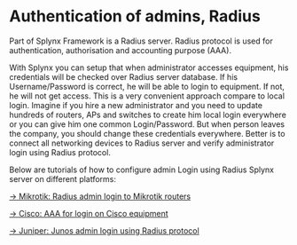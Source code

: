 Authentication of admins, Radius
==========

Part of Splynx Framework is a Radius server. Radius protocol is used for authentication, authorisation and accounting purpose (AAA).

With Splynx you can setup that when administrator accesses equipment, his credentials will be checked over Radius server database. If his Username/Password is correct, he will be able to login to equipment. If not, he will not get access. This is a very convenient approach compare to local login. Imagine if you hire a new administrator and you need to update hundreds of routers, APs and switches to create him local login everywhere or you can give him one common Login/Password. But when person leaves the company, you should change these credentials everywhere. Better is to connect all networking devices to Radius server and verify administrator login using Radius protocol.

Below are tutorials of how to configure admin Login using Radius Splynx server on different platforms:

[→ Mikrotik: Radius admin login to Mikrotik routers](networking/admin_login_to_mikrotik/admin_login_to_mikrotik.md)

[→ Cisco: AAA for login on Cisco equipment](networking/admin_login_to_cisco/admin_login_to_cisco.md)

[→ Juniper: Junos admin login using Radius protocol](networking/admin_login_to_juniper/admin_login_to_juniper.md)
